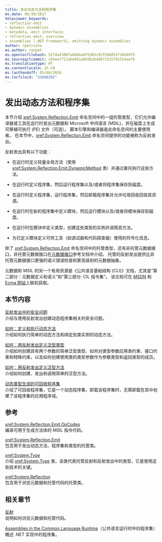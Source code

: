```yaml
---
title: 发出动态方法和程序集
ms.date: 08/30/2017
helpviewer_keywords:
- reflection emit
- dynamic assemblies
- metadata, emit interfaces
- reflection emit, overview
- assemblies [.NET Framework], emitting dynamic assemblies
author: rpetrusha
ms.author: ronpet
ms.openlocfilehash: 527da43807a0dbba8f5365c92f566053f10d49f5
ms.sourcegitcommit: c03eef711abe961a85db2b4d0715257d1524aef6
ms.translationtype: HT
ms.contentlocale: zh-CN
ms.lasthandoff: 05/08/2018
ms.locfileid: "33848292"
---
```

# <a name="emitting-dynamic-methods-and-assemblies"></a>发出动态方法和程序集
本节介绍 <xref:System.Reflection.Emit> 命名空间中的一组托管类型，它们允许编译器或工具在运行时发出元数据和 Microsoft 中间语言 (MSIL)，并在磁盘上生成可移植可执行 (PE) 文件（可选）。 脚本引擎和编译器是此命名空间的主要使用者。 在本节中，<xref:System.Reflection.Emit> 命名空间提供的功能被称为反射发出。  
  
 反射发出具有以下功能：  
  
-   在运行时定义轻量全局方法（使用 <xref:System.Reflection.Emit.DynamicMethod> 类）并通过委托执行这些方法。  
  
-   在运行时定义程序集，然后运行程序集以及/或者将程序集保存到磁盘。  
  
-   在运行时定义程序集，运行程序集，然后卸载程序集并允许垃圾回收回收其资源。  
  
-   在运行时在新的程序集中定义模块，然后运行模块以及/或者将模块保存到磁盘。  
  
-   在运行时在模块中定义类型，创建这些类型的实例并调用其方法。  
  
-   为已定义模块定义可供工具（如调试器和代码探查器）使用的符号化信息。  
  
 除了 <xref:System.Reflection.Emit> 命名空间中的托管类型，还有非托管元数据接口，非托管元数据接口在[元数据接口](../../../docs/framework/unmanaged-api/metadata/metadata-interfaces.md)参考文档中介绍。 托管的反射发出提供比非托管元数据接口更强的语义错误检查和更高级别的元数据抽象。  
  
 元数据和 MSIL 的另一个有用资源是《公共语言基础结构 (CLI)》文档，尤其是“第二部分：元数据定义和语义”和“第三部分: CIL 指令集”。 该文档可在 [MSDN](http://go.microsoft.com/fwlink/?LinkID=65555) 和 [Ecma 网站](http://go.microsoft.com/fwlink/?LinkId=116487)上联机获取。  
  
## <a name="in-this-section"></a>本节内容
  
[反射发出中的安全问题](../../../docs/framework/reflection-and-codedom/security-issues-in-reflection-emit.md)  
介绍与使用反射发出创建动态程序集相关的安全问题。  

[如何：定义和执行动态方法](how-to-define-and-execute-dynamic-methods.md)   
介绍如何执行简单的动态方法和绑定到类实例的动态方法。

[如何：用反射发出定义泛型类型](how-to-define-a-generic-type-with-reflection-emit.md)   
介绍如何创建具有两个参数的简单泛型类型、如何对类型参数应用类约束、接口约束和特殊约束，以及如何创建使用类的类型参数作为参数类型和返回类型的成员。

[如何：用反射发出定义泛型方法](how-to-define-a-generic-method-with-reflection-emit.md)   
介绍如何创建、发出和调用简单的泛型方法。

[动态类型生成的可回收程序集](collectible-assemblies.md)   
介绍了可回收程序集，它是一个动态程序集，卸载该程序集时，无需卸载在其中创建了该程序集的应用程序域。
  
## <a name="reference"></a>参考  
 <xref:System.Reflection.Emit.OpCodes>  
 编录可用于生成方法体的 MSIL 指令代码。  
  
 <xref:System.Reflection.Emit>  
 包含用于发出动态方法、程序集和类型的托管类。  
  
 <xref:System.Type>  
 介绍 <xref:System.Type> 类，该类代表托管反射和反射发出中的类型，它是使用这些技术的关键。  
  
 <xref:System.Reflection>  
 包含用于浏览元数据和托管代码的托管类。  
  
## <a name="related-sections"></a>相关章节  
 [反射](../../../docs/framework/reflection-and-codedom/reflection.md)  
 说明如何浏览元数据和托管代码。  
  
 [Assemblies in the Common Language Runtime](../../../docs/framework/app-domains/assemblies-in-the-common-language-runtime.md)（公共语言运行时中的程序集）  
 概述 .NET 实现中的程序集。
